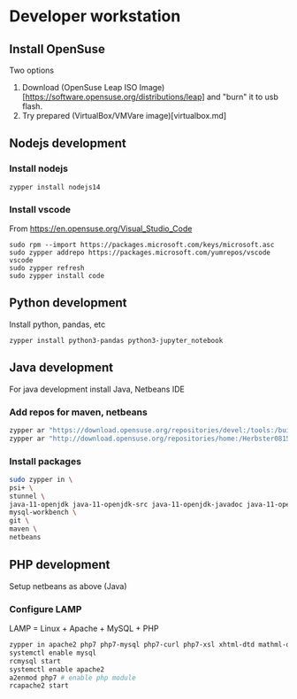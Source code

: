 # Developer workstation

## Install OpenSuse 

Two options

1. Download (OpenSuse Leap ISO Image)[https://software.opensuse.org/distributions/leap] and "burn" it to usb flash.
2. Try prepared (VirtualBox/VMVare image)[virtualbox.md]

## Nodejs development

### Install nodejs

```
zypper install nodejs14
```

### Install vscode

From https://en.opensuse.org/Visual_Studio_Code

```
sudo rpm --import https://packages.microsoft.com/keys/microsoft.asc
sudo zypper addrepo https://packages.microsoft.com/yumrepos/vscode vscode
sudo zypper refresh
sudo zypper install code
```

## Python development
Install python, pandas, etc

```
zypper install python3-pandas python3-jupyter_notebook
```

## Java development

For java development install Java, Netbeans IDE

### Add repos for maven, netbeans

```bash
zypper ar "https://download.opensuse.org/repositories/devel:/tools:/building/openSUSE_Leap_15.2/" "develtools"
zypper ar "http://download.opensuse.org/repositories/home:/Herbster0815/openSUSE_Leap_15.2/" "home:Herbster0815"
```

### Install packages

```bash
sudo zypper in \
psi+ \
stunnel \
java-11-openjdk java-11-openjdk-src java-11-openjdk-javadoc java-11-openjdk-devel \
mysql-workbench \
git \
maven \
netbeans

```

## PHP development

Setup netbeans as above (Java)

### Configure LAMP

LAMP = Linux + Apache + MySQL + PHP

```bash
zypper in apache2 php7 php7-mysql php7-curl php7-xsl xhtml-dtd mathml-dtd php7-tidy php7-mbstring apache2-mod_php7 php7-posix mariadb mariadb-tools
systemctl enable mysql
rcmysql start
systemctl enable apache2
a2enmod php7 # enable php module
rcapache2 start
```
